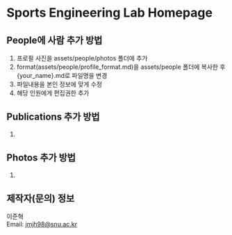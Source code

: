 # Sports Engineering Lab Homepage

## People에 사람 추가 방법

1. 프로필 사진을 assets/people/photos 폴더에 추가
2. format(assets/people/profile_format.md)을 assets/people 폴더에 복사한 후 {your_name}.md로 파일명을 변경
3. 파일내용을 본인 정보에 맞게 수정
4. 해당 인원에게 편집권한 추가

## Publications 추가 방법

1. 

## Photos 추가 방법

1. 

## 제작자(문의) 정보

이준혁  
Email: jmjh98@snu.ac.kr
